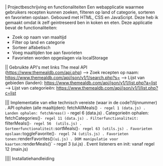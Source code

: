 | Projectbeschrijving en functionaliteiten
Een webapplicatie waarmee gebruikers recepten kunnen zoeken, filteren op land of categorie, sorteren en favorieten opslaan. Gebouwd met HTML, CSS en JavaScript. Deze heb ik gemaakt omdat ik zelf geintreseerd ben in koken en eten. 
Deze applicatie bevat de functionaliteiten: 
  - Zoek op naam van maaltijd
  - Filter op land en categorie
  - Sorteer alfabetisch
  - Voeg maaltijden toe aan favorieten
  - Favorieten worden opgeslagen via localStorage

|| Gebruikte API's met links
 The meal API (https://www.themealdb.com/api.php)
   -->  Zoek recepten op naam: https://www.themealdb.com/api/json/v1/1/search.php?s=
   -->  Lijst van gebieden (landen): https://www.themealdb.com/api/json/v1/1/list.php?a=list
   -->  Lijst van categorieën: https://www.themealdb.com/api/json/v1/1/list.php?c=list

||| Implementatie van elke technisch vereiste (waar in de code?/lijnnummer)
. API ophalen (alle maaltijden): fetchAllMeals()` - regel 1 (data.js)
. Landen ophalen: fetchAreas()` - regel 6 (data.js)
. Categorieën ophalen: fetchCategories()` - regel 11 (data.js)
. Filterfunctionaliteit:  `filterMeals()` - regel 56  (utils.js)
. Sorteerfunctionaliteit: `sortMeals()` - regel 63 (utils.js)
. Favorieten opslaan: `toggleFavorite()` - regel 74 (utils.js)
. Favorieten tonen: `renderFavorites()` (ui.js)
. DOM manipulatie voor kaarten: `renderMeals()` - regel 3 (ui.js)
. Event listeners en init: vanaf regel 12 (main.js)

|||| Installatiehandleiding
